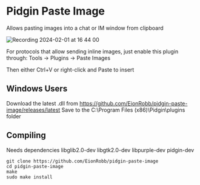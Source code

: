 # Pidgin Paste Image

Allows pasting images into a chat or IM window from clipboard

![Recording 2024-02-01 at 16 44 00](https://github.com/EionRobb/pidgin-paste-image/assets/1063865/1a44c490-ce3e-4634-86d0-089e9303ad5a)


For protocols that allow sending inline images, just enable this plugin through: Tools -> Plugins -> Paste Images

Then either Ctrl+V or right-click and Paste to insert

## Windows Users
Download the latest .dll from https://github.com/EionRobb/pidgin-paste-image/releases/latest
Save to the C:\Program Files (x86)\Pidgin\plugins folder

## Compiling
Needs dependencies libglib2.0-dev libgtk2.0-dev libpurple-dev pidgin-dev
```
git clone https://github.com/EionRobb/pidgin-paste-image
cd pidgin-paste-image
make
sudo make install
```
